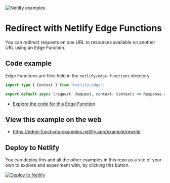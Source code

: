 ![Netlify examples](https://user-images.githubusercontent.com/5865/159468750-df1c2783-39b2-40da-9c0f-971f72a7ea3f.png)

# Redirect with Netlify Edge Functions

You can redirect requests on one URL to resources available on another URL using an Edge Function.

## Code example

Edge Functions are files held in the `netlify/edge-functions` directory.

```ts
import type { Context } from "netlify:edge";

export default async (request: Request, context: Context) => Response.redirect("https://icanhazdadjoke.com/", 302);
```

- [Explore the code for this Edge Function](../../netlify/edge-functions/redirect.ts)

## View this example on the web

- https://edge-functions-examples.netlify.app/example/rewrite

## Deploy to Netlify

You can deploy this and all the other examples in this repo as a site of your own to explore and experiment with, by
clicking this button.

[![Deploy to Netlify](https://www.netlify.com/img/deploy/button.svg)](https://app.netlify.com/start/deploy?repository=https://github.com/netlify/edge-functions-examples&utm_campaign=devex&utm_source=edge-functions-examples&utm_medium=web&utm_content=Deploy%20Edge%20Functions%20Examples%20to%20Netlify)
